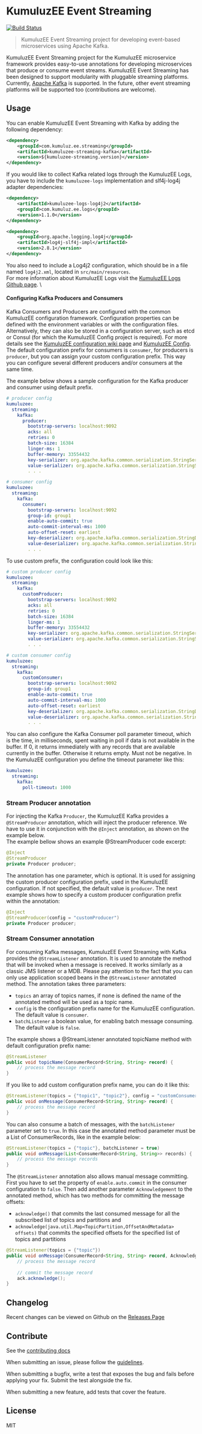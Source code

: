 # KumuluzEE Event Streaming
[![Build Status](https://img.shields.io/travis/kumuluz/kumuluzee-streaming/master.svg?style=flat)](https://travis-ci.org/kumuluz/kumuluzee-streaming)

> KumuluzEE Event Streaming project for developing event-based microservices using Apache Kafka.

KumuluzEE Event Streaming project for the KumuluzEE microservice framework provides easy-to-use annotations for developing microservices that produce or consume event streams. KumuluzEE Event Streaming has been designed to support modularity with pluggable streaming platforms. Currently, [Apache Kafka](https://kafka.apache.org/) is supported. In the future, other event streaming platforms will be supported too (contributions are welcome).

## Usage

You can enable KumuluzEE Event Streaming with Kafka by adding the following dependency:
```xml
<dependency>
    <groupId>com.kumuluz.ee.streaming</groupId>
    <artifactId>kumuluzee-streaming-kafka</artifactId>
    <version>${kumuluzee-streaming.version}</version>
</dependency>
```

If you would like to collect Kafka related logs through the KumuluzEE Logs, you have to include the `kumuluzee-logs` implementation and slf4j-log4j adapter dependencies:
```xml
<dependency>
    <artifactId>kumuluzee-logs-log4j2</artifactId>
    <groupId>com.kumuluz.ee.logs</groupId>
    <version>1.1.0</version>
</dependency>

<dependency>
    <groupId>org.apache.logging.log4j</groupId>
    <artifactId>log4j-slf4j-impl</artifactId>
    <version>2.8.1</version>
</dependency>
```
You also need to include a Log4j2 configuration, which should be in a file named `log4j2.xml`, located in `src/main/resources`. \
For more information about KumuluzEE Logs visit the [KumuluzEE Logs Github page](https://github.com/kumuluz/kumuluzee-logs). \

#### Configuring Kafka Producers and Consumers

Kafka Consumers and Producers are configured with the common KumuluzEE configuration framework. Configuration properties can be defined with the environment variables or with the configuration files. Alternatively, they can also be stored in a configuration server, such as etcd or Consul (for which the KumuluzEE Config project is required). For more details see the [KumuluzEE configuration wiki page](https://github.com/kumuluz/kumuluzee/wiki/Configuration) and [KumuluzEE Config](https://github.com/kumuluz/kumuluzee-config).
The default configuration prefix for consumers is `consumer`, for producers is `producer`, but you can assign your custom configuration prefix. This way you can configure several different producers and/or consumers at the same time.

The example below shows a sample configuration for the Kafka producer and consumer using default prefix.

```yaml
# producer config
kumuluzee:
  streaming:
    kafka:
      producer:
        bootstrap-servers: localhost:9092
        acks: all
        retries: 0
        batch-size: 16384
        linger-ms: 1
        buffer-memory: 33554432
        key-serializer: org.apache.kafka.common.serialization.StringSerializer
        value-serializer: org.apache.kafka.common.serialization.StringSerializer
        . . .

# consumer config
kumuluzee:
  streaming:
    kafka:
      consumer:
        bootstrap-servers: localhost:9092
        group-id: group1
        enable-auto-commit: true
        auto-commit-interval-ms: 1000
        auto-offset-reset: earliest
        key-deserializer: org.apache.kafka.common.serialization.StringDeserializer
        value-deserializer: org.apache.kafka.common.serialization.StringDeserializer
        . . .
```

To use custom prefix, the configuration could look like this:

```yaml
# custom producer config
kumuluzee:
  streaming:
    kafka:
      customProducer:
        bootstrap-servers: localhost:9092
        acks: all
        retries: 0
        batch-size: 16384
        linger-ms: 1
        buffer-memory: 33554432
        key-serializer: org.apache.kafka.common.serialization.StringSerializer
        value-serializer: org.apache.kafka.common.serialization.StringSerializer
        . . .

# custom consumer config
kumuluzee:
  streaming:
    kafka:
      customConsumer:
        bootstrap-servers: localhost:9092
        group-id: group1
        enable-auto-commit: true
        auto-commit-interval-ms: 1000
        auto-offset-reset: earliest
        key-deserializer: org.apache.kafka.common.serialization.StringDeserializer
        value-deserializer: org.apache.kafka.common.serialization.StringDeserializer
        . . .
```

You can also configure the Kafka Consumer poll parameter timeout, which is the time, in milliseconds, spent waiting in poll if data is not available in the buffer. 
If 0, it returns immediately with any records that are available currently in the buffer. Otherwise it returns empty. Must not be negative.
In the KumuluzEE configuration you define the timeout parameter like this:

```yaml
kumuluzee:
  streaming:
    kafka:
      poll-timeout: 1000
```

### Stream Producer annotation

For injecting the Kafka `Producer`, the KumuluzEE Kafka provides a `@StreamProducer` annotation, which will inject the producer reference. We have to use it in conjunction with the `@Inject` annotation, as shown on the example below.  
The example bellow shows an example @StreamProducer code excerpt:

```java
@Inject
@StreamProducer
private Producer producer;
``` 

The annotation has one parameter, which is optional. It is used for assigning the custom producer configuration prefix, used in the KumuluzEE configuration. If not specified, the default value is `producer`. The next example shows how to specify a custom producer configuration prefix within the annotation:

```java
@Inject
@StreamProducer(config = "customProducer")
private Producer producer;
``` 

### Stream Consumer annotation

For consuming Kafka messages, KumuluzEE Event Streaming with Kafka provides the `@StreamListener` annotation. It is used to annotate the method that will be invoked when a message is received. It works similarly as a classic JMS listener or a MDB.
Please pay attention to the fact that you can only use application scoped beans in the `@StreamListener` annotated method.
The annotation takes three parameters: 
- `topics` an array of topics names, if none is defined the name of the annotated method will be used as a topic name. 
- `config` is the configuration prefix name for the KumuluzEE configuration. The default value is `consumer`.
- `batchListener` a boolean value, for enabling batch message consuming. The default value is `false`.

The example shows a @StreamListener annotated topicName method with default configuration prefix name:

```java
@StreamListener
public void topicName(ConsumerRecord<String, String> record) {
	// process the message record
}
``` 

If you like to add custom configuration prefix name, you can do it like this:

```java
@StreamListener(topics = {"topic1", "topic2"}, config = "customConsumer")
public void onMessage(ConsumerRecord<String, String> record) {
	// process the message record
}
``` 

You can also consume a batch of messages, with the `batchListener` parameter set to `true`. In this case the annotated method parameter must be a List of ConsumerRecords, like in the example below:

```java
@StreamListener(topics = {"topic"}, batchListener = true)
public void onMessage(List<ConsumerRecord<String, String>> records) {
	// process the message records
}
``` 

The `@StreamListener` annotation also allows manual message committing. First you have to set the property of 
`enable.auto.commit` in the consumer configuration to `false`. Then add another parameter `Acknowledgement` to the 
annotated method, which has two methods for committing the message offsets:
* `acknowledge()` that commits the last consumed message for all the subscribed list of topics and partitions and
* `acknowledge(java.util.Map<TopicPartition,OffsetAndMetadata> offsets)` that commits the specified offsets for the 
specified list of topics and partitions

```java
@StreamListener(topics = {"topic"})
public void onMessage(ConsumerRecord<String, String> record, Acknowledgement ack) {
	// process the message record
	
	// commit the message record
	ack.acknowledge();
}
``` 

## Changelog

Recent changes can be viewed on Github on the [Releases Page](https://github.com/kumuluz/kumuluzee-streaming/releases)

## Contribute

See the [contributing docs](https://github.com/kumuluz/kumuluzee-streaming/blob/master/CONTRIBUTING.md)

When submitting an issue, please follow the 
[guidelines](https://github.com/kumuluz/kumuluzee-streaming/blob/master/CONTRIBUTING.md#bugs).

When submitting a bugfix, write a test that exposes the bug and fails before applying your fix. Submit the test 
alongside the fix.

When submitting a new feature, add tests that cover the feature.

## License

MIT
